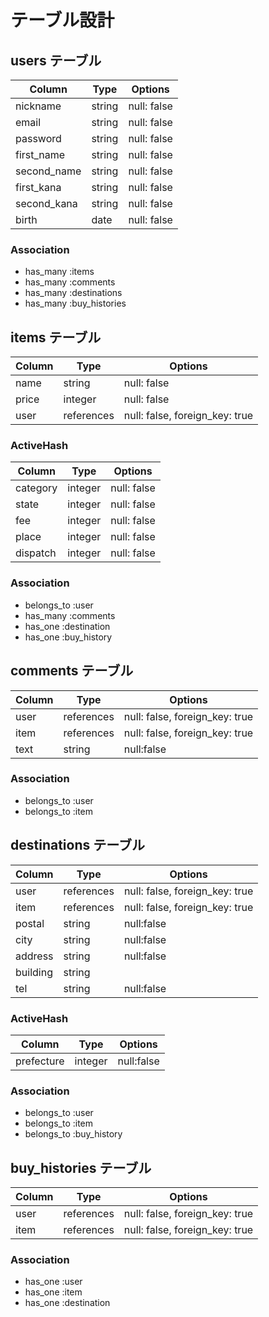 # テーブル設計

## users テーブル

| Column     | Type   | Options     |
| --------   | ------ | ----------- |
| nickname   | string | null: false |
| email      | string | null: false |
| password   | string | null: false |
| first_name | string | null: false |
| second_name| string | null: false |
| first_kana | string | null: false |
| second_kana| string | null: false |
| birth      | date   | null: false |

### Association

- has_many :items
- has_many :comments
- has_many :destinations
- has_many :buy_histories

## items テーブル

| Column  | Type       | Options                        |
| ------  | ------     | -----------                    |
| name    | string     | null: false                    |
| price   | integer    | null: false                    |
| user    | references | null: false, foreign_key: true |

### ActiveHash

| Column  | Type       | Options                        |
| ------- | ---------- | ------------------------------ |
| category| integer    | null: false                    |
| state   | integer    | null: false                    |
| fee     | integer    | null: false                    |
| place   | integer    | null: false                    |
| dispatch| integer    | null: false                    |

### Association

- belongs_to :user
- has_many :comments
- has_one :destination
- has_one :buy_history

## comments テーブル

| Column  | Type       | Options                        |
| ------- | ---------- | ------------------------------ |
| user    | references | null: false, foreign_key: true |
| item    | references | null: false, foreign_key: true |
| text    | string     | null:false                     |

### Association

- belongs_to :user
- belongs_to :item

## destinations テーブル

| Column    | Type       | Options                        |
| -------   | ---------- | ------------------------------ |
| user      | references | null: false, foreign_key: true |
| item      | references | null: false, foreign_key: true |
| postal    | string     | null:false                     |
| city      | string     | null:false                     |
| address   | string     | null:false                     |
| building  | string     |                                |
| tel       | string     | null:false                     |

### ActiveHash

| Column    | Type       | Options                        |
| -------   | ---------- | ------------------------------ |
| prefecture| integer    | null:false                     |

### Association

- belongs_to :user
- belongs_to :item
- belongs_to :buy_history

## buy_histories テーブル

| Column     | Type       | Options                        |
| -------    | ---------- | ------------------------------ |
| user       | references | null: false, foreign_key: true |
| item       | references | null: false, foreign_key: true |

### Association

- has_one :user
- has_one :item
- has_one :destination
